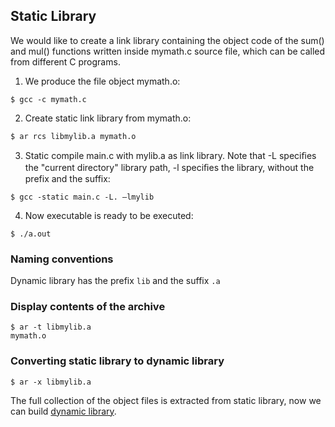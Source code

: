 ## Static Library

We would like to create a link library containing the object code of the sum()
and mul() functions written inside mymath.c source file, which can be called 
from different C programs.


1. We produce the file object mymath.o:
```
$ gcc -c mymath.c
```

2. Create static link library from mymath.o:
```
$ ar rcs libmylib.a mymath.o
```

3. Static compile main.c with mylib.a as link library. 
Note that -L speciﬁes the "current directory" library path, 
-l speciﬁes the library, without the prefix and the suffix:
```
$ gcc -static main.c -L. –lmylib
```

4. Now executable is ready to be executed:
```
$ ./a.out
```

### Naming conventions

Dynamic library has the prefix `lib` and the suffix `.a`

### Display contents of the archive

```
$ ar -t libmylib.a
mymath.o
```

### Converting static library to dynamic library

```
$ ar -x libmylib.a
```

The full collection of the object files is extracted from static library, now
we can build [dynamic library](../dynamic_library/).
